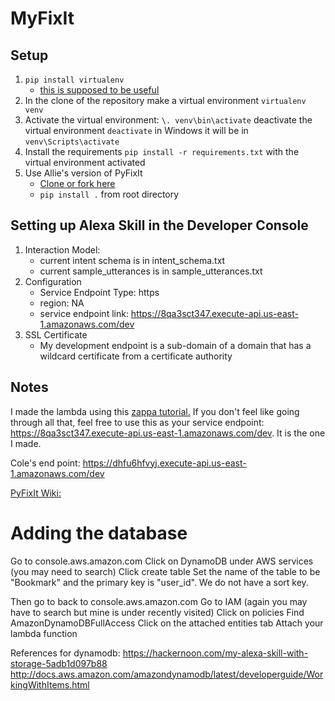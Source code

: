# MyFixIt

## Setup
1. `pip install virtualenv`
    + [this is supposed to be useful](http://python-guide-pt-br.readthedocs.io/en/latest/dev/virtualenvs/ "Info")
2. In the clone of the repository make a virtual environment `virtualenv venv`
3. Activate the virtual environment: `\. venv\bin\activate` deactivate the virtual environment `deactivate` in Windows it will be in `venv\Scripts\activate`
4. Install the requirements `pip install -r requirements.txt` with the virtual environment activated
5. Use Allie's version of PyFixIt
    + [Clone or fork here](https://github.com/agiddings/pyfixit)
    + `pip install .` from root directory

## Setting up Alexa Skill in the Developer Console
1. Interaction Model:
    + current intent schema is in intent\_schema.txt
    + current sample_utterances is in sample\_utterances.txt
2. Configuration
    + Service Endpoint Type: https
    + region: NA
    + service endpoint link: <https://8qa3sct347.execute-api.us-east-1.amazonaws.com/dev>
3. SSL Certificate
    + My development endpoint is a sub-domain of a domain that has a wildcard certificate from a certificate authority

## Notes
I made the lambda using this [zappa tutorial.](https://developer.amazon.com/blogs/post/8e8ad73a-99e9-4c0f-a7b3-60f92287b0bf/new-alexa-tutorial-deploy-flask-ask-skills-to-aws-lambda-with-zappa "zappa tutorial")
If you don't feel like going through all that, feel free to use this as your service endpoint: <https://8qa3sct347.execute-api.us-east-1.amazonaws.com/dev>. It is the one I made.

Cole's end point: https://dhfu6hfvyj.execute-api.us-east-1.amazonaws.com/dev

[PyFixIt Wiki:](https://pyfixit.readthedocs.io/en/latest/ "PyFixIt")

# Adding the database
Go to console.aws.amazon.com
Click on DynamoDB under AWS services (you may need to search)
Click create table
Set the name of the table to be "Bookmark" and the primary key is "user_id". We do not have a sort key.

Then go to back to console.aws.amazon.com
Go to IAM (again you may have to search but mine is under recently visited)
Click on policies
Find AmazonDynamoDBFullAccess
Click on the attached entities tab
Attach your lambda function

References for dynamodb:
https://hackernoon.com/my-alexa-skill-with-storage-5adb1d097b88
http://docs.aws.amazon.com/amazondynamodb/latest/developerguide/WorkingWithItems.html